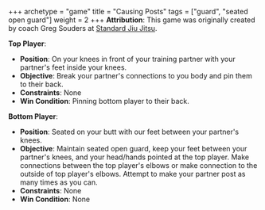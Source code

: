 +++
archetype = "game"
title = "Causing Posts"
tags = ["guard", "seated open guard"]
weight = 2
+++
**Attribution**: This game was originally created by coach Greg Souders at [Standard Jiu Jitsu](https://standardjiujitsu.com).

**Top Player**:
  * **Position**: On your knees in front of your training partner with your partner's feet inside your knees.
  * **Objective**: Break your partner's connections to you body and pin them to their back.
  * **Constraints**: None
  * **Win Condition**: Pinning bottom player to their back.

**Bottom Player**:
  * **Position**: Seated on your butt with our feet between your partner's knees.
  * **Objective**: Maintain seated open guard, keep your feet between your partner's knees, and your head/hands pointed at the top player. Make connections between the top player's elbows or make connection to the outside of top player's elbows. Attempt to make your partner post as many times as you can.
  * **Constraints**: None 
  * **Win Condition**: None